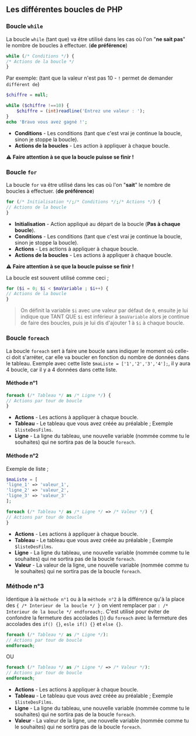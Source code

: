## Les différentes boucles de PHP

### Boucle `while`


La boucle `while` (tant que) va être utilisé dans les cas où l'on "__ne sait pas__" le nombre de boucles à effectuer. (__de préférence__)

```php
while (/* Conditions */) {
/* Actions de la boucle */ 
}
```
Par exemple: (tant que la valeur n'est pas 10 - `!` permet de demander `différent de`)
```php
$chiffre = null;

while ($chiffre !==10) {
    $chiffre = (int)readline('Entrez une valeur : ');
}
echo 'Bravo vous avez gagné !';
```

- __Conditions__ - Les conditions (tant que c'est vrai je continue la boucle, sinon je stoppe la boucle).
- __Actions de la boucles__ - Les action à appliquer à chaque boucle.

:warning: __Faire attention à se que la boucle puisse se finir !__

### Boucle `for`


La boucle `for` va être utilisé dans les cas où l'on "__sait__" le nombre de boucles à effectuer. (__de préférence__)

```php
for (/* Initialisation */;/* Conditions */;/* Actions */) {
// Actions de la boucle 
}
```

- __Initialisation__ - Action appliqué au départ de la boucle (__Pas à chaque boucle__).
- __Conditions__ - Les conditions (tant que c'est vrai je continue la boucle, sinon je stoppe la boucle).
- __Actions__ - Les actions à appliquer à chaque boucle. 
- __Actions de la boucles__ - Les actions à appliquer à chaque boucle.

:warning: __Faire attention à se que la boucle puisse se finir !__

La boucle est souvent utilisé comme ceci ; 
```php
for ($i = 0; $i < $maVariable ; $i++) { 
// Actions de la boucle 
}
```
> On définit la variable `$i` avec une valeur par défaut de `0`, ensuite je lui indique que TANT QUE `$i` est inférieur à `$maVariable` alors je continue de faire des boucles, puis je lui dis d'ajouter 1 à `$i` à chaque boucle.

### Boucle `foreach`

La boucle `foreach` sert à faire une boucle sans indiquer le moment où celle-ci doit s'arréter, car elle va boucler en fonction du nombre de données dans le tableau.
Exemple avec cette liste `$maListe = ['1','2','3','4'];`, il y aura 4 boucle, car il y a 4 données dans cette liste.


#### Méthode n°1


```php
foreach (/* Tableau */ as /* Ligne */) {
// Actions par tour de boucle 
}

```
- __Actions__ - Les actions à appliquer à chaque boucle.
- __Tableau__ - Le tableau que vous avez créée au préalable ; Exemple `$listeDesFilms`.
- __Ligne__ - La ligne du tableau, une nouvelle variable (nommée comme tu le souhaites) qui ne sortira pas de la boucle `foreach`.


#### Méthode n°2


Exemple de liste ; 
```php
$maListe = [
'ligne_1' => 'valeur_1', 
'ligne_2' => 'valeur_2', 
'ligne_3' => 'valeur_3'
];
```

```php
foreach (/* Tableau */ as /* Ligne */ => /* Valeur */) {
// Actions par tour de boucle 
}
```

- __Actions__ - Les actions à appliquer à chaque boucle.
- __Tableau__ - Le tableau que vous avez créée au préalable ; Exemple `$listeDesFilms`.
- __Ligne__ - La ligne du tableau, une nouvelle variable (nommée comme tu le souhaites) qui ne sortira pas de la boucle `foreach`.
- __Valeur__ - La valeur de la ligne, une nouvelle variable (nommée comme tu le souhaites) qui ne sortira pas de la boucle `foreach`.


### Méthode n°3
Identique à la `méthode n°1` ou à la `méthode n°2` à la différence qu'à la place des `{ /* Interieur de la boucle */ }` on vient remplacer par `: /* Interieur de la boucle */ endforeach;`.
C'est utilisé pour éviter de confondre la fermeture des accolades (`}`) du `foreach` avec la fermeture des accolades des `if() {}`, `esle if() {}` et `else {}`.

```php
foreach (/* Tableau */ as /* Ligne */):
// Actions par tour de boucle 
endforeach;
```
OU
```php
foreach (/* Tableau */ as /* Ligne */ => /* Valeur */):
// Actions par tour de boucle 
endforeach;
```

- __Actions__ - Les actions à appliquer à chaque boucle.
- __Tableau__ - Le tableau que vous avez créée au préalable ; Exemple `$listeDesFilms`.
- __Ligne__ - La ligne du tableau, une nouvelle variable (nommée comme tu le souhaites) qui ne sortira pas de la boucle `foreach`.
- __Valeur__ - La valeur de la ligne, une nouvelle variable (nommée comme tu le souhaites) qui ne sortira pas de la boucle `foreach`.
